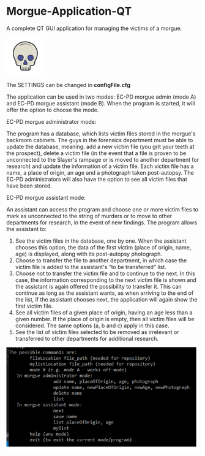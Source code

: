 # Morgue-Application-QT 
A complete QT GUI application for managing the victims of a morgue.

![alt text](https://github.com/StefanCsPurge/Morgue-Application-QT/blob/master/happySkull.png)

The SETTINGS can be changed in **configFile.cfg**

The application can be used in two modes: EC-PD morgue admin (mode A) and EC-PD morgue assistant (mode B). When the program is started, it will offer the option to choose the mode.

EC-PD morgue administrator mode: 

The program has a database, which lists victim files stored in the morgue's backroom cabinets. The guys in the forensics department must be able to update the database, meaning: add a new victim file (you grit your teeth at the prospect), delete a victim file (in the event that a file is proven to be unconnected to the Slayer's rampage or is moved to another department for research) and update the information of a victim file. Each victim file has a name, a place of origin, an age and a photograph taken post-autopsy. The EC-PD administrators will also have the option to see all victim files that have been stored.

EC-PD morgue assistant mode: 

An assistant can access the program and choose one or more victim files to mark as unconnected to the string of murders or to move to other departments for research, in the event of new findings. The program allows the assistant to:

1. See the victim files in the database, one by one. When the assistant chooses this option, the data of the first victim (place of origin, name, age) is displayed, along with its post-autopsy photograph.
2. Choose to transfer the file to another department, in which case the victim file is added to the assistant's “to be transferred” list.
3. Choose not to transfer the victim file and to continue to the next. In this case, the information corresponding to the next victim file is shown and the assistant is again offered the possibility to transfer it. This can continue as long as the assistant wants, as when arriving to the end of the list, if the assistant chooses next, the application will again show the first victim file.
4. See all victim files of a given place of origin, having an age less than a given number. If the place of origin is empty, then all victim files will be considered. The same options (a, b and c) apply in this case.
5. See the list of victim files selected to be removed as irrelevant or transferred to other departments for additional research.

![alt text](https://github.com/StefanCsPurge/Morgue-Application-QT/blob/master/commands.png)

